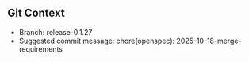 ## Git Context

- Branch: release-0.1.27
- Suggested commit message: chore(openspec): 2025-10-18-merge-requirements
